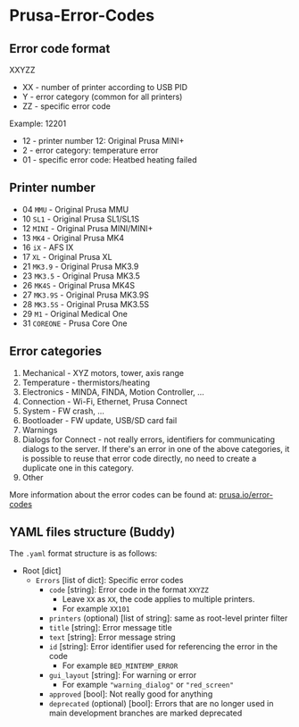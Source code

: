 # Prusa-Error-Codes

## Error code format <ErrorCode>

XXYZZ
- XX - number of printer according to USB PID
- Y - error category (common for all printers)
- ZZ - specific error code

Example: 12201
* 12 - printer number 12: Original Prusa MINI+
* 2 - error category: temperature error
* 01 - specific error code: Heatbed heating failed

## Printer number
* 04 `MMU` - Original Prusa MMU
* 10 `SL1` - Original Prusa SL1/SL1S
* 12 `MINI` - Original Prusa MINI/MINI+
* 13 `MK4` - Original Prusa MK4
* 16 `iX` - AFS IX
* 17 `XL` - Original Prusa XL
* 21 `MK3.9` - Original Prusa MK3.9
* 23 `MK3.5` - Original Prusa MK3.5
* 26 `MK4S` - Original Prusa MK4S
* 27 `MK3.9S` - Original Prusa MK3.9S
* 28 `MK3.5S` - Original Prusa MK3.5S
* 29 `M1` - Original Medical One
* 31 `COREONE` - Prusa Core One

## Error categories
1. Mechanical - XYZ motors, tower, axis range
2. Temperature - thermistors/heating
3. Electronics - MINDA, FINDA, Motion Controller, …
4. Connection - Wi-Fi, Ethernet, Prusa Connect
5. System - FW crash, …
6. Bootloader - FW update, USB/SD card fail
7. Warnings
8. Dialogs for Connect - not really errors, identifiers for communicating
   dialogs to the server. If there's an error in one of the above categories, it
   is possible to reuse that error code directly, no need to create a duplicate
   one in this category.
9. Other 

More information about the error codes can be found at:
[prusa.io/error-codes](https://prusa.io/error-codes)


## YAML files structure (Buddy)
The `.yaml` format structure is as follows:

* Root [dict]
   * `Errors` [list of dict]: Specific error codes
      * `code` [string]: Error code in the format `XXYZZ`
         * Leave `XX` as `XX`, the code applies to multiple printers.
         * For example `XX101`
      * `printers` (optional) [list of string]: same as root-level printer filter
      * `title` [string]: Error message title
      * `text` [string]: Error message string
      * `id` [string]: Error identifier used for referencing the error in the code
         * For example `BED_MINTEMP_ERROR`
      * `gui_layout` [string]: For warning or error
         * For example `"warning_dialog"` or `"red_screen"`
      * `approved` [bool]: Not really good for anything
      * `deprecated` (optional) [bool]: Errors that are no longer used in main development branches are marked deprecated
